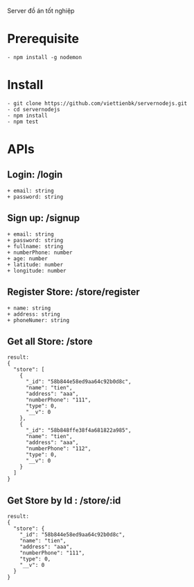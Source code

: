 Server đồ án tốt nghiệp
# Prerequisite
```
- npm install -g nodemon
```

# Install
```
- git clone https://github.com/viettienbk/servernodejs.git
- cd servernodejs
- npm install
- npm test
```
# APIs
## Login: /login
```
+ email: string
+ password: string
```
## Sign up: /signup
```
+ email: string 
+ password: string
+ fullname: string
+ numberPhone: number
+ age: number
+ latitude: number
+ longitude: number
```

## Register Store: /store/register
```
+ name: string
+ address: string
+ phoneNumer: string
```

## Get all Store: /store
```
result:
{
  "store": [
    {
      "_id": "58b844e58ed9aa64c92b0d8c",
      "name": "tien",
      "address": "aaa",
      "numberPhone": "111",
      "type": 0,
      "__v": 0
    },
    {
      "_id": "58b848ffe38f4a681822a985",
      "name": "tien",
      "address": "aaa",
      "numberPhone": "112",
      "type": 0,
      "__v": 0
    }
  ]
}
```

## Get Store by Id : /store/:id
```
result:
{
  "store": {
    "_id": "58b844e58ed9aa64c92b0d8c",
    "name": "tien",
    "address": "aaa",
    "numberPhone": "111",
    "type": 0,
    "__v": 0
  }
}
```
